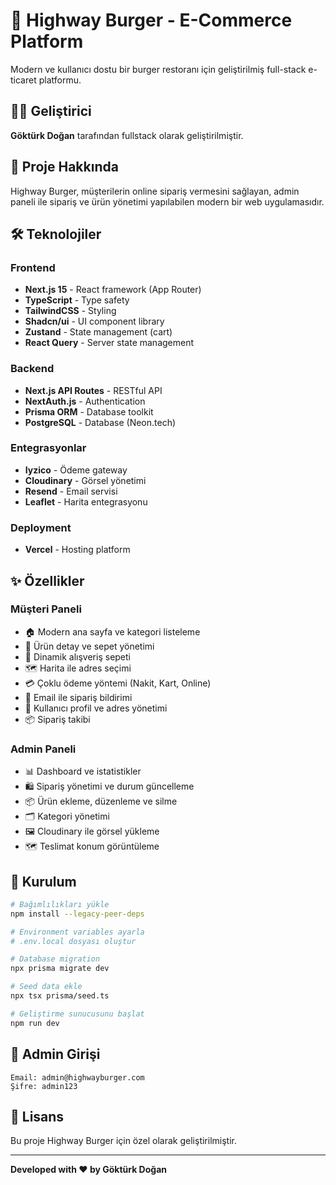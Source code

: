 # 🍔 Highway Burger - E-Commerce Platform

Modern ve kullanıcı dostu bir burger restoranı için geliştirilmiş full-stack e-ticaret platformu.

## 👨‍💻 Geliştirici

**Göktürk Doğan** tarafından fullstack olarak geliştirilmiştir.

## 🎯 Proje Hakkında

Highway Burger, müşterilerin online sipariş vermesini sağlayan, admin paneli ile sipariş ve ürün yönetimi yapılabilen modern bir web uygulamasıdır.

## 🛠️ Teknolojiler

### Frontend
- **Next.js 15** - React framework (App Router)
- **TypeScript** - Type safety
- **TailwindCSS** - Styling
- **Shadcn/ui** - UI component library
- **Zustand** - State management (cart)
- **React Query** - Server state management

### Backend
- **Next.js API Routes** - RESTful API
- **NextAuth.js** - Authentication
- **Prisma ORM** - Database toolkit
- **PostgreSQL** - Database (Neon.tech)

### Entegrasyonlar
- **Iyzico** - Ödeme gateway
- **Cloudinary** - Görsel yönetimi
- **Resend** - Email servisi
- **Leaflet** - Harita entegrasyonu

### Deployment
- **Vercel** - Hosting platform

## ✨ Özellikler

### Müşteri Paneli
- 🏠 Modern ana sayfa ve kategori listeleme
- 🍔 Ürün detay ve sepet yönetimi
- 🛒 Dinamik alışveriş sepeti
- 🗺️ Harita ile adres seçimi
- 💳 Çoklu ödeme yöntemi (Nakit, Kart, Online)
- 📧 Email ile sipariş bildirimi
- 👤 Kullanıcı profil ve adres yönetimi
- 📦 Sipariş takibi

### Admin Paneli
- 📊 Dashboard ve istatistikler
- 🛍️ Sipariş yönetimi ve durum güncelleme
- 📦 Ürün ekleme, düzenleme ve silme
- 🗂️ Kategori yönetimi
- 🖼️ Cloudinary ile görsel yükleme
- 🗺️ Teslimat konum görüntüleme

## 🚀 Kurulum

```bash
# Bağımlılıkları yükle
npm install --legacy-peer-deps

# Environment variables ayarla
# .env.local dosyası oluştur

# Database migration
npx prisma migrate dev

# Seed data ekle
npx tsx prisma/seed.ts

# Geliştirme sunucusunu başlat
npm run dev
```

## 📝 Admin Girişi

```
Email: admin@highwayburger.com
Şifre: admin123
```

## 📄 Lisans

Bu proje Highway Burger için özel olarak geliştirilmiştir.

---

**Developed with ❤️ by Göktürk Doğan**

